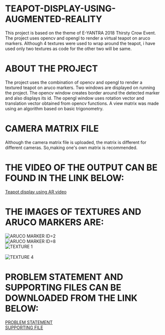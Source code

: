 # TEAPOT-DISPLAY-USING-AUGMENTED-REALITY
This project is based on the theme of E-YANTRA 2018 Thirsty Crow Event.
The project uses opencv and opengl to render a virtual teapot on aruco markers.
Although 4 textures were used to wrap around the teapot, i have used only two textures as code for the other two will be same.

# ABOUT THE PROJECT
The project uses the combination of opencv and opengl to render a textured teapot on aruco markers.
Two windows are displayed on running the project.
The opencv window creates border around the detected marker and also displays its id.
The opengl window uses rotation vector and translation vector obtained from opencv functions.
A view matrix was made using an algorithm based on basic trigonometry.

# CAMERA MATRIX FILE
Although the camera matrix file is uploaded, the matrix is different for different cameras.
So,making one's own matrix is recommended.<br />

# THE VIDEO OF THE OUTPUT CAN BE FOUND IN THE LINK BELOW:
[Teapot display using AR video](https://drive.google.com/file/d/1d4Gg31SEnZxHiLySTMBHkPcUBMTuvqav/view?usp=sharing)

# THE IMAGES OF TEXTURES AND ARUCO MARKERS ARE:
![ARUCO MARKER ID=2](https://github.com/AshishChouhan85/TEAPOT-DISPLAY-USING-AUGMENTED-REALITY/blob/master/ArUcoMarkers/aruco_2.png)<br />
![ARUCO MARKER ID=8](https://github.com/AshishChouhan85/TEAPOT-DISPLAY-USING-AUGMENTED-REALITY/blob/master/ArUcoMarkers/aruco_8.png)<br />
![TEXTURE 1](https://github.com/AshishChouhan85/TEAPOT-DISPLAY-USING-AUGMENTED-REALITY/blob/master/texture_1.png)<br /><br/>
![TEXTURE 4](https://github.com/AshishChouhan85/TEAPOT-DISPLAY-USING-AUGMENTED-REALITY/blob/master/texture_4.png)<br/>

# PROBLEM STATEMENT AND SUPPORTING FILES CAN BE DOWNLOADED FROM THE LINK BELOW:
[PROBLEM STATEMENT](https://drive.google.com/file/d/1fvDX_A4LawULbXh-jhPHVor7s173tef9/view?usp=sharing)<br />
[SUPPORTING FILE](https://drive.google.com/file/d/1uRPgEfEYrKWQnJK-VfJ4YyJbEhthWrfT/view?usp=sharing)



